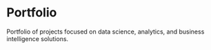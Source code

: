 # Portfolio
Portfolio of projects focused on data science, analytics, and business intelligence solutions. 
